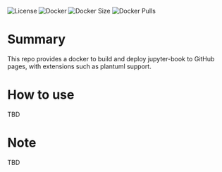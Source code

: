 ![License](https://img.shields.io/badge/License-Apache_2.0-blue.svg)
![Docker](https://img.shields.io/badge/dockerhub-images-important.svg?logo=LOGO)
![Docker Size](https://img.shields.io/docker/image-size/maciejskorski/jupyter-book-gh)
![Docker Pulls](https://img.shields.io/docker/pulls/maciejskorski/jupyter-book-gh)

# Summary

This repo provides a docker to build and deploy jupyter-book to GitHub pages, with extensions such as plantuml support. 

# How to use

TBD
# Note 

TBD